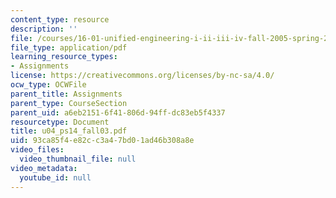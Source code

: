 ```yaml
---
content_type: resource
description: ''
file: /courses/16-01-unified-engineering-i-ii-iii-iv-fall-2005-spring-2006/93ca85f4e82cc3a47bd01ad46b308a8e_u04_ps14_fall03.pdf
file_type: application/pdf
learning_resource_types:
- Assignments
license: https://creativecommons.org/licenses/by-nc-sa/4.0/
ocw_type: OCWFile
parent_title: Assignments
parent_type: CourseSection
parent_uid: a6eb2151-6f41-806d-94ff-dc83eb5f4337
resourcetype: Document
title: u04_ps14_fall03.pdf
uid: 93ca85f4-e82c-c3a4-7bd0-1ad46b308a8e
video_files:
  video_thumbnail_file: null
video_metadata:
  youtube_id: null
---
```

